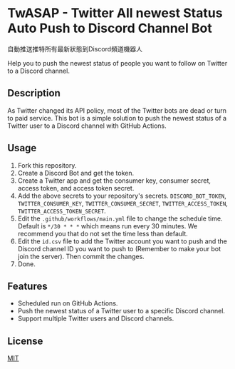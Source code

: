 # TwASAP - Twitter All newest Status Auto Push to Discord Channel Bot

自動推送推特所有最新狀態到Discord頻道機器人

Help you to push the newest status of people you want to follow on Twitter to a Discord channel.

## Description

As Twitter changed its API policy, most of the Twitter bots are dead or turn to paid service. This bot is a simple solution to push the newest status of a Twitter user to a Discord channel with GitHub Actions.

## Usage

1. Fork this repository.
2. Create a Discord Bot and get the token.
3. Create a Twitter app and get the consumer key, consumer secret, access token, and access token secret.
4. Add the above secrets to your repository's secrets. `DISCORD_BOT_TOKEN`, `TWITTER_CONSUMER_KEY`, `TWITTER_CONSUMER_SECRET`, `TWITTER_ACCESS_TOKEN`, `TWITTER_ACCESS_TOKEN_SECRET`.
5. Edit the `.github/workflows/main.yml` file to change the schedule time. Default is `*/30 * * *` which means run every 30 minutes. We recommend you that do not set the time less than default.
6. Edit the `id.csv` file to add the Twitter account you want to push and the Discord channel ID you want to push to (Remember to make your bot join the server). Then commit the changes.
7. Done.

## Features

* Scheduled run on GitHub Actions.
* Push the newest status of a Twitter user to a specific Discord channel.
* Support multiple Twitter users and Discord channels.

## License

[MIT](LICENSE)
